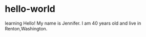 # hello-world
learning
Hello!
My name is Jennifer. 
I am 40 years old and live in Renton,Washington.
